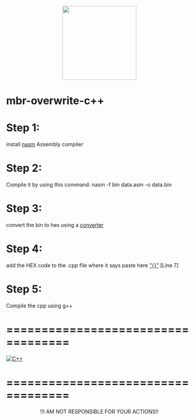 <p align="center">
  <a href="https://github.com/whiteparrot-pentester-programmer/mbr-overwrite-cpp/">
    <img src="https://github.com/whiteparrot-pentester-programmer/gmail-generator/blob/main/logo.png?raw=true" width="200" height="200"/>
  </a>
</p>

# mbr-overwrite-c++

# Step 1:
install <a href="https://www.nasm.us/pub/nasm/releasebuilds/2.15.05/win64/">nasm</a> Assembly compiler

# Step 2: 
Compile it by using this command: nasm -f bin data.asm -o data.bin

# Step 3:
convert the bin to hex using a <a href="https://tomeko.net/online_tools/file_to_hex.php?lang=en">converter</a>

# Step 4:
add the HEX code to the .cpp file where it says paste here <a href="https://github.com/whiteparrot-pentester-programmer/mbr-overwrite-cpp/blob/main/Src/mbr_overwrite.cpp">"{}"</a> [Line 7] 

# Step 5:
Compile the cpp using g++ 

# ===================================

  [![C++](https://img.youtube.com/vi/dNVTxXMwres/0.jpg)](https://www.youtube.com/watch?v=dNVTxXMwres)

# ===================================
  
<p align="center">
     <a>!!I AM NOT RESPONSIBLE FOR YOUR ACTIONS!!</a>
</p>
